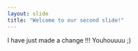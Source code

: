 ```yaml
---
layout: slide
title: "Welcome to our second slide!"
---
```

I have just made a change !!! Youhouuuu ;)
